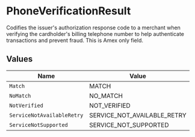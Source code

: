 # PhoneVerificationResult

Codifies the issuer's authorization response code to a merchant when verifying the cardholder's billing telephone number to help authenticate transactions and prevent fraud. This is Amex only field.


## Values

| Name                        | Value                       |
| --------------------------- | --------------------------- |
| `Match`                     | MATCH                       |
| `NoMatch`                   | NO_MATCH                    |
| `NotVerified`               | NOT_VERIFIED                |
| `ServiceNotAvailableRetry`  | SERVICE_NOT_AVAILABLE_RETRY |
| `ServiceNotSupported`       | SERVICE_NOT_SUPPORTED       |